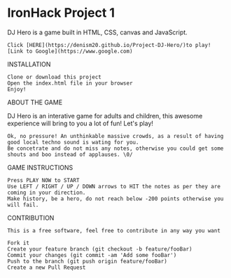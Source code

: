 # IronHack Project 1


DJ Hero is a game built in HTML, CSS, canvas and JavaScript.

    Click [HERE](https://denism20.github.io/Project-DJ-Hero/)to play!
    [Link to Google](https://www.google.com)

INSTALLATION

    Clone or download this project
    Open the index.html file in your browser
    Enjoy!

ABOUT THE GAME

DJ Hero is an interative game for adults and children, this awesome experience will bring to you a lot of fun! Let's play!

    Ok, no pressure! An unthinkable massive crowds, as a result of having good local techno sound is wating for you.
    Be concetrate and do not miss any notes, otherwise you could get some shouts and boo instead of applauses. \0/

GAME INSTRUCTIONS

    Press PLAY NOW to START 
    Use LEFT / RIGHT / UP / DOWN arrows to HIT the notes as per they are coming in your direction.
    Make history, be a hero, do not reach below -200 points otherwise you will fail.

CONTRIBUTION

    This is a free software, feel free to contribute in any way you want

    Fork it
    Create your feature branch (git checkout -b feature/fooBar)
    Commit your changes (git commit -am 'Add some fooBar')
    Push to the branch (git push origin feature/fooBar)
    Create a new Pull Request
